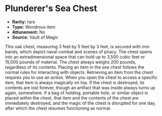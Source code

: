 
# Plunderer's Sea Chest

* **Rarity:** rare
* **Type:** Wondrous item
* **Attunement:** No
* **Source:** Vault of Magic


This oak chest, measuring 3 feet by 5 feet by 3 feet, is secured with iron bands, which depict naval combat and scenes of piracy. The chest opens into an extradimensional space that can hold up to 3,500 cubic feet or 15,000 pounds of material. The chest always weighs 200 pounds, regardless of its contents. Placing an item in the sea chest follows the normal rules for interacting with objects. Retrieving an item from the chest requires you to use an action. When you open the chest to access a specific item, that item is always magically on top. If the chest is destroyed, its contents are lost forever, though an artifact that was inside always turns up again, somewhere. If a bag of holding, portable hole, or similar object is placed within the chest, that item and the contents of the chest are immediately destroyed, and the magic of the chest is disrupted for one day, after which the chest resumes functioning as normal.
